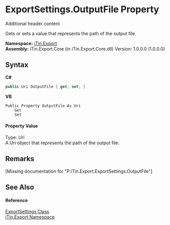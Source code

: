 # ExportSettings.OutputFile Property 
Additional header content 

Gets or sets a value that represents the path of the output file.

**Namespace:**&nbsp;<a href="N_iTin_Export">iTin.Export</a><br />**Assembly:**&nbsp;iTin.Export.Core (in iTin.Export.Core.dll) Version: 1.0.0.0 (1.0.0.0)

## Syntax

**C#**<br />
``` C#
public Uri OutputFile { get; set; }
```

**VB**<br />
``` VB
Public Property OutputFile As Uri
	Get
	Set
```


#### Property Value
Type: Uri<br />A Uri object that represents the path of the output file.

## Remarks
\[Missing <remarks> documentation for "P:iTin.Export.ExportSettings.OutputFile"\]

## See Also


#### Reference
<a href="T_iTin_Export_ExportSettings">ExportSettings Class</a><br /><a href="N_iTin_Export">iTin.Export Namespace</a><br />